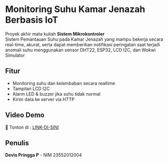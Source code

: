 # Monitoring Suhu Kamar Jenazah Berbasis IoT

Proyek akhir mata kuliah **Sistem Mikrokontroler**  
Sistem Pemantauan Suhu pada Kamar Jenazah yang mampu bekerja secara real-time, akurat, serta dapat memberikan notifikasi peringatan saat terjadi anomali suhu menggunakan sensor DHT22, ESP32, LCD I2C, dan Wokwi Simulator

## Fitur
- Monitoring suhu dan kelembaban secara realtime
- Tampilan LCD I2C
- Alarm LED & buzzer jika suhu tidak normal
- Kirim data ke server via HTTP

## Video Demo
🎥 Tonton di : [LINK-DI-SINI](https://youtu.be/m8DBIy09VTQ)

## Penulis
**Devis Pringga P** - NIM 23552012004
